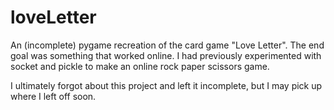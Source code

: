 # loveLetter
An (incomplete) pygame recreation of the card game "Love Letter".
The end goal was something that worked online. I had previously experimented with socket and pickle to make an online rock paper scissors game.

I ultimately forgot about this project and left it incomplete, but I may pick up where I left off soon.
